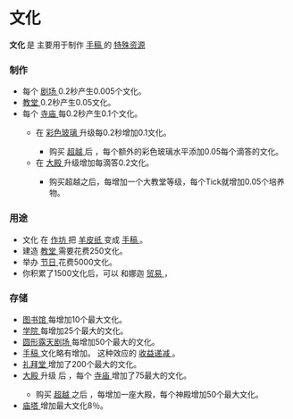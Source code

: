 # 文化
<strong>
          文化
    </strong>
        是
        主要用于制作
      <a href="#manuscript">
          手稿
      </a>
        的
    <a href="#Resources#_Special_Resources">
          特殊资源
    </a>
    
### 制作
<ul>
      <li>
        <a href="#Buildings#Amphitheatre">
        </a>
            每个
          <a href="#Buildings#Amphitheatre">
              剧场
          </a>
            0.2秒产生0.005个文化。
      </li>
      <li>
        <a href="#Buildings#Chapel">
              教堂
        </a>
            0.2秒产生0.05文化。
      </li>
      <li>
        <a href="#Buildings#Temple">
        </a>
            每个
          <a href="#Buildings#Temple">
              寺庙
          </a>
            每0.2秒产生0.1个文化。
      </li>
      <ul>
        <li>
              在
          <a href="#Religion#Stained_Glass">
                彩色玻璃
          </a>
              升级每0.2秒增加0.1文化。
        </li>
        <ul>
          <li>
                购买
            <a href="#Religion#Transcendence">
                  超越
            </a>
                后
                ，每个额外的彩色玻璃水平添加0.05每个滴答的文化。
          </li>
        </ul>
        <li>
              在
          <a href="#Religion#Basilica">
                大殿
          </a>
              升级增加每滴答0.2文化。
        </li>
        <ul>
          <li>
                购买超越之后，每增加一个大教堂等级，每个Tick就增加0.05个培养物。
          </li>
        </ul>
      </ul>
    </ul>
    
### 用途
<ul>
      <li>
            文化
            在
          <a href="#workshop">
              作坊
          </a>
            把
        <a href="#parchment">
              羊皮纸
        </a>
            变成
        <a href="#manuscript">
              手稿
        </a>
            。
      </li>
      <li>
            建造
        <a href="#Buildings#Chapel">
              教堂
        </a>
            需要花费250文化。
      </li>
      <li>
            举办
        <a href="#festival">
              节日
        </a>
            花费5000文化。
      </li>
      <li>
            你积累了1500文化后，可以
            和娜迦
        <a href="#Trade">
              贸易
        </a>
            ，
      </li>
    </ul>
    
### 存储
<ul>
      <li>
        <a href="#Buildings#Library">
              图书馆
        </a>
            每增加10个最大文化。
      </li>
      <li>
        <a href="#Buildings#Academy">
              学院
        </a>
            每增加25个最大的文化。
      </li>
      <li>
        <a href="#Buildings#Amphitheatre">
              圆形露天剧场
        </a>
            每增加50个最大的文化。
      </li>
      <li>
        <a href="#manuscript">
              手稿
        </a>
            文化略有增加。
            这种效应的
        <a href="#Diminishing+Returns">
              收益递减
        </a>
            。
      </li>
      <li>
        <a href="#Buildings#Chapel">
              礼拜堂
        </a>
            增加了200个最大的文化。
      </li>
      <li>
        <a href="#Religion#Basilica">
              大殿
        </a>
            升级
            后
            ，每个
        <a href="#Buildings#Temple">
              寺庙
        </a>
            增加了75最大的文化。
      </li>
      <ul>
        <li>
              购买
          <a href="#Religion#Transcendence">
                超越
          </a>
              之后
              ，每增加一座大殿，每个神殿增加50个最大文化。
        </li>
      </ul>
      <li>
        <a href="#Buildings#Ziggurat">
              庙塔
        </a>
            增加最大文化8％。
      </li>
    </ul>
  </div>
  <p style="float:right;margin:6px">
  </p>
</td>